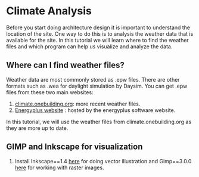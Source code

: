 # Climate Analysis

Before you start doing architecture design it is important to understand the location of the site. One way to do this is to analysis the weather data that is available for the site. In this tutorial we will learn where to find the weather files and which program can help us visualize and analyze the data.

## Where can I find weather files?
Weather data are most commonly stored as .epw files. There are other formats such as .wea for daylight simulation by Daysim. You can get .epw files from these two main websites:
1. <a href="https://climate.onebuilding.org/" target="_blank">climate.onebuilding.org</a>: more recent weather files.
2. <a href="https://energyplus.net/weather" target="_blank">Energyplus website</a> : hosted by the energyplus software website.

In this tutorial, we will use the weather files from climate.onebuilding.org as they are more up to date.

## GIMP and Inkscape for visualization
1. Install Inkscape==1.4 <a href="https://inkscape.org/release/inkscape-1.4/" target="_blank">here</a> for doing vector illustration and Gimp==3.0.0 <a href="https://www.gimp.org/downloads/" target="_blank">here</a> for working with raster images.
